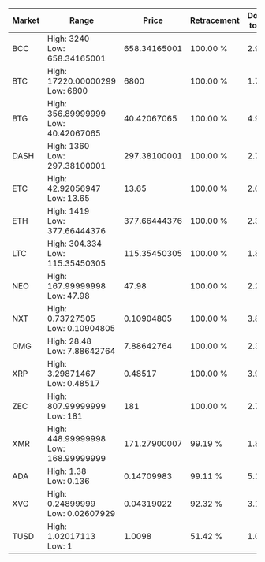 | Market | Range | Price| Retracement | Doubles to 50% |
| --- | --- | --- | --- | --- |
| BCC | High: 3240<br />Low: 658.34165001 | 658.34165001 | 100.00 % | 2.96 |
| BTC | High: 17220.00000299<br />Low: 6800 | 6800 | 100.00 % | 1.77 |
| BTG | High: 356.89999999<br />Low: 40.42067065 | 40.42067065 | 100.00 % | 4.91 |
| DASH | High: 1360<br />Low: 297.38100001 | 297.38100001 | 100.00 % | 2.79 |
| ETC | High: 42.92056947<br />Low: 13.65 | 13.65 | 100.00 % | 2.07 |
| ETH | High: 1419<br />Low: 377.66444376 | 377.66444376 | 100.00 % | 2.38 |
| LTC | High: 304.334<br />Low: 115.35450305 | 115.35450305 | 100.00 % | 1.82 |
| NEO | High: 167.99999998<br />Low: 47.98 | 47.98 | 100.00 % | 2.25 |
| NXT | High: 0.73727505<br />Low: 0.10904805 | 0.10904805 | 100.00 % | 3.88 |
| OMG | High: 28.48<br />Low: 7.88642764 | 7.88642764 | 100.00 % | 2.31 |
| XRP | High: 3.29871467<br />Low: 0.48517 | 0.48517 | 100.00 % | 3.90 |
| ZEC | High: 807.99999999<br />Low: 181 | 181 | 100.00 % | 2.73 |
| XMR | High: 448.99999998<br />Low: 168.99999999 | 171.27900007 | 99.19 % | 1.80 |
| ADA | High: 1.38<br />Low: 0.136 | 0.14709983 | 99.11 % | 5.15 |
| XVG | High: 0.24899999<br />Low: 0.02607929 | 0.04319022 | 92.32 % | 3.18 |
| TUSD | High: 1.02017113<br />Low: 1 | 1.0098 | 51.42 % | 1.00 |
